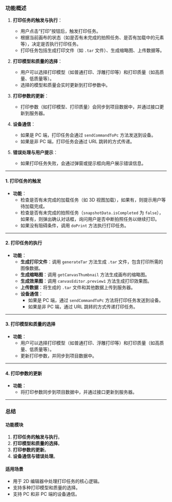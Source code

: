 

### **功能概述**
1. **打印任务的触发与执行**：
   - 用户点击“打印”按钮后，触发打印任务。
   - 根据当前画布的状态（如是否有未完成的拍照任务、是否有加载中的元素等），决定是否执行打印任务。
   - 打印任务包括生成打印文件（如 `.tar` 文件）、生成缩略图、上传数据等。

2. **打印模型和质量的选择**：
   - 用户可以选择打印模型（如普通打印、浮雕打印等）和打印质量（如高质量、低质量等）。
   - 选择的模型和质量会实时更新到打印参数中。

3. **打印参数的更新**：
   - 打印参数（如打印模型、打印质量）会同步到项目数据中，并通过接口更新到服务器。

4. **设备通信**：
   - 如果是 PC 端，打印任务会通过 `sendCommandToPc` 方法发送到设备。
   - 如果是非 PC 端，打印任务会通过 URL 跳转的方式传递。

5. **错误处理与用户提示**：
   - 如果打印任务失败，会通过弹窗或提示框向用户展示错误信息。

---


#### **1. 打印任务的触发**

- **功能**：
  - 检查是否有未完成的加载任务（如 3D 视图加载），如果有，则提示用户等待加载完成。
  - 检查是否有未完成的拍照任务（`snapshotData.isCompleted` 为 `false`），如果有，则弹出确认对话框，询问用户是否中断拍照任务以继续打印。
  - 如果没有阻碍条件，调用 `doPrint` 方法执行打印任务。

---

#### **2. 打印任务的执行**


- **功能**：
  - **生成打印文件**：调用 `generateTar` 方法生成 `.tar` 文件，包含打印所需的图像数据。
  - **生成缩略图**：调用 `getCanvasThumbnail` 方法生成画布的缩略图。
  - **生成效果图**：调用 `canvasEditor.preview1` 方法生成打印效果图。
  - **上传数据**：将生成的 `.tar` 文件和其他数据上传到服务器。
  - **设备通信**：
    - 如果是 PC 端，通过 `sendCommandToPc` 方法将打印任务发送到设备。
    - 如果是非 PC 端，通过 URL 跳转的方式传递打印任务。

---

#### **3. 打印模型和质量的选择**


- **功能**：
  - 用户可以选择打印模型（如普通打印、浮雕打印等）和打印质量（如高质量、低质量等）。
  - 更新打印参数，并同步到项目数据中。

---

#### **4. 打印参数的更新**


- **功能**：
  - 将打印参数同步到项目数据中，并通过接口更新到服务器。

---

### **总结**

#### **功能模块**
1. **打印任务的触发与执行**。
2. **打印模型和质量的选择**。
3. **打印参数的更新**。
4. **设备通信与错误处理**。

#### **适用场景**
- 用于 2D 编辑器中处理打印任务的核心逻辑。
- 支持多种打印模型和质量的选择。
- 支持 PC 和非 PC 端的设备通信。
